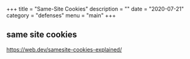 +++
title = "Same-Site Cookies"
description = ""
date = "2020-07-21"
category = "defenses"
menu = "main"
+++

## same site cookies


https://web.dev/samesite-cookies-explained/